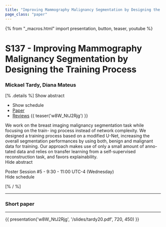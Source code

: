 ```yaml
---
title: "Improving Mammography Malignancy Segmentation by Designing the Training Process"
page_class: "paper"
---
```


{% from "_macros.html" import presentation, button, teaser, youtube %}

# S137 - Improving Mammography Malignancy Segmentation by Designing the Training Process

### Mickael Tardy, Diana Mateus

[% .details %]
<a class="toggle_visibility" data-selector=".abstract" data-level="3">Show abstract</a>
- <a class="toggle_visibility" data-selector=".schedule" data-level="3">Show schedule</a>
- <a href="https://openreview.net/pdf?id=vVsWe9-s0G">Paper</a>
- <a href="https://openreview.net/forum?id=vVsWe9-s0G">Reviews</a>
{{ teaser('w8W_NtJ2Rjg') }}

<p>
    <span class="abstract">
        We work on the breast imaging malignancy segmentation task while focusing on the train- ing process instead of network complexity. We designed a training process based on a modified U-Net, increasing the overall segmentation performances by using both, benign and malignant data for training. Our approach makes use of only a small amount of anno- tated data and relies on transfer learning from a self-supervised reconstruction task, and favors explainability.
        <br>
        <span class="actions"><a class="toggle_visibility" data-level="2">Hide abstract</a></span>
    </span>
</p>

<p>
    <span class="schedule">
        Poster Session #5  - 9:30 - 11:00 UTC-4 (Wednesday)
        <br>
        <span class="actions"><a class="toggle_visibility" data-level="2">Hide schedule</a></span>
    </span>
</p>

<!-- {{ button("Access paper channel", "https://chat.midl.io/channel/s137") }} -->
[% / %]

---

### Short paper

---

{{ presentation('w8W_NtJ2Rjg', '/slides/tardy20.pdf', 720, 450) }}